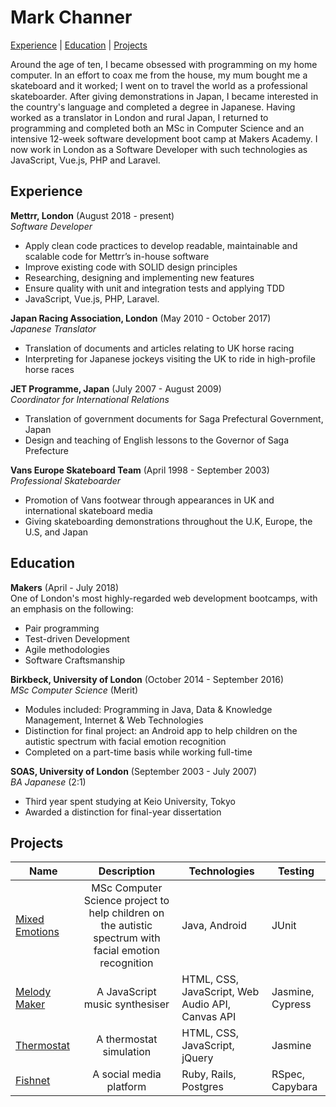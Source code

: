 # Mark Channer

[Experience](#experience) | [Education](#education) | [Projects](#projects)  

Around the age of ten, I became obsessed with programming on my home computer. In an effort to coax me from the house, my mum bought me a skateboard and it worked; I went on to travel the world as a professional skateboarder. After giving demonstrations in Japan, I became interested in the country's language and completed a degree in Japanese. Having worked as a translator in London and rural Japan, I returned to programming and completed both an MSc in Computer Science and an intensive 12-week software development boot camp at Makers Academy. I now work in London as a Software Developer with such technologies as JavaScript, Vue.js, PHP and Laravel.

## Experience

**Mettrr, London** (August 2018 - present)  
*Software Developer*
- Apply clean code practices to develop readable, maintainable and scalable code for Mettrr’s in-house software
- Improve existing code with SOLID design principles
- Researching, designing and implementing new features
- Ensure quality with unit and integration tests and applying TDD
- JavaScript, Vue.js, PHP, Laravel.

**Japan Racing Association, London** (May 2010 - October 2017)  
*Japanese Translator*
- Translation of documents and articles relating to UK horse racing
- Interpreting for Japanese jockeys visiting the UK to ride in high-profile horse races

**JET Programme, Japan** (July 2007 - August 2009)  
*Coordinator for International Relations*
- Translation of government documents for Saga Prefectural Government, Japan
- Design and teaching of English lessons to the Governor of Saga Prefecture

**Vans Europe Skateboard Team** (April 1998 - September 2003)  
*Professional Skateboarder*
- Promotion of Vans footwear through appearances in UK and international skateboard media
- Giving skateboarding demonstrations throughout the U.K, Europe, the U.S, and Japan


## Education
**Makers** (April - July 2018)  
One of London's most highly-regarded web development bootcamps, with an emphasis on the following:  
- Pair programming
- Test-driven Development
- Agile methodologies
- Software Craftsmanship

**Birkbeck, University of London** (October 2014 - September 2016)  
*MSc Computer Science* (Merit)  
- Modules included: Programming in Java, Data & Knowledge Management, Internet & Web Technologies
- Distinction for final project: an Android app to help children on the autistic spectrum with facial emotion recognition
- Completed on a part-time basis while working full-time

**SOAS, University of London** (September 2003 - July 2007)  
*BA Japanese* (2:1) 
- Third year spent studying at Keio University, Tokyo
- Awarded a distinction for final-year dissertation


## Projects

| Name                                                         |                         Description                          | Technologies                                             | Testing    |
| ------------------------------------------------------------ | :----------------------------------------------------------: | ------------------------------------------------------------ | ---------------------- |
| [Mixed Emotions](https://github.com/MarkChanner/MScComputerScienceProject) |  MSc Computer Science project to help children on the autistic spectrum with facial emotion recognition   | Java, Android                                   | JUnit                  |
| [Melody Maker](https://github.com/MarkChanner/final-project)  | A JavaScript music synthesiser | HTML, CSS, JavaScript, Web Audio API, Canvas API | Jasmine, Cypress       |
| [Thermostat](https://github.com/MarkChanner/thermostat-js) | A thermostat simulation | HTML, CSS, JavaScript, jQuery  |  Jasmine      |
| [Fishnet](https://github.com/ZoeKavanagh/fishnet)        |      A social media platform     | Ruby, Rails, Postgres    | RSpec, Capybara |

